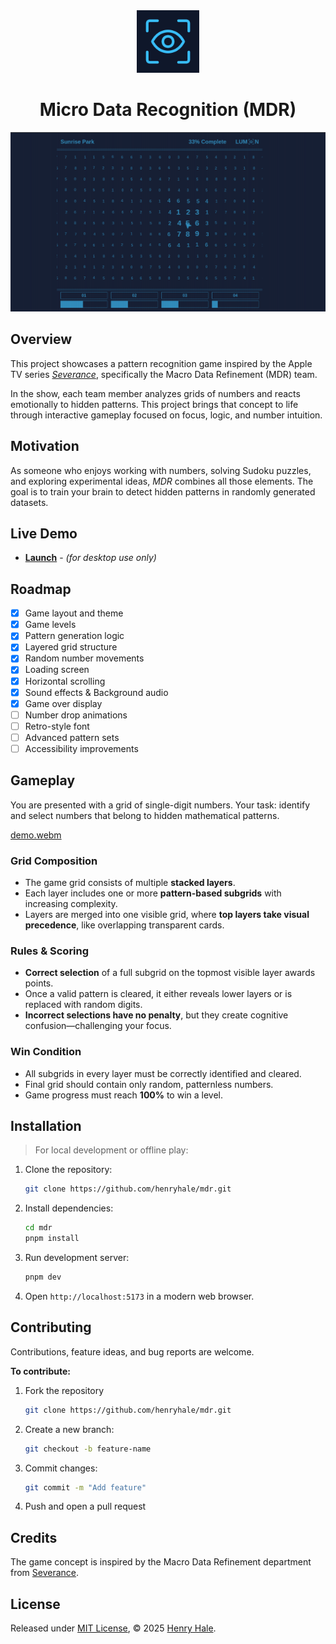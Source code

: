 <div align="center">
<img width="100" src="./public/img/lumon.svg" />

# Micro Data Recognition (MDR)

![gameplay](./media/screenshot-2.png)

</div>

## Overview

This project showcases a pattern recognition game inspired by the Apple TV series [_Severance_](https://wikipedia.org/wiki/Severance_(TV_series)), specifically the Macro Data Refinement (MDR) team.

In the show, each team member analyzes grids of numbers and reacts emotionally to hidden patterns. This project brings that concept to life through interactive gameplay focused on focus, logic, and number intuition.

## Motivation

As someone who enjoys working with numbers, solving Sudoku puzzles, and exploring experimental ideas, *MDR* combines all those elements. The goal is to train your brain to detect hidden patterns in randomly generated datasets.

## Live Demo

- [**Launch**](https://henryhale.github.io/mdr/) - _(for desktop use only)_

## Roadmap

- [x] Game layout and theme
- [x] Game levels
- [x] Pattern generation logic 
- [x] Layered grid structure
- [x] Random number movements
- [x] Loading screen
- [x] Horizontal scrolling
- [x] Sound effects & Background audio
- [x] Game over display
- [ ] Number drop animations
- [ ] Retro-style font
- [ ] Advanced pattern sets
- [ ] Accessibility improvements

## Gameplay

You are presented with a grid of single-digit numbers. Your task: identify and select numbers that belong to hidden mathematical patterns.

[demo.webm](https://github.com/user-attachments/assets/3cd225bc-31c0-4e95-986a-c83a2346dd72)

### Grid Composition

- The game grid consists of multiple **stacked layers**.
- Each layer includes one or more **pattern-based subgrids** with increasing complexity.
- Layers are merged into one visible grid, where **top layers take visual precedence**, like overlapping transparent cards.

### Rules & Scoring

- **Correct selection** of a full subgrid on the topmost visible layer awards points.
- Once a valid pattern is cleared, it either reveals lower layers or is replaced with random digits.
- **Incorrect selections have no penalty**, but they create cognitive confusion—challenging your focus.

### Win Condition

- All subgrids in every layer must be correctly identified and cleared.
- Final grid should contain only random, patternless numbers.
- Game progress must reach **100%** to win a level.


## Installation

> For local development or offline play:

1. Clone the repository:  
    ```bash
    git clone https://github.com/henryhale/mdr.git
    ```
2. Install dependencies:
    ```bash
    cd mdr
    pnpm install
    ```
3. Run development server:
    ```bash
    pnpm dev
    ```
4. Open `http://localhost:5173` in a modern web browser.

## Contributing

Contributions, feature ideas, and bug reports are welcome.

**To contribute:**

1. Fork the repository
    ```bash
    git clone https://github.com/henryhale/mdr.git
    ```
2. Create a new branch:
    ```bash
    git checkout -b feature-name
    ```
3. Commit changes:
    ```bash
    git commit -m "Add feature"
    ```
4. Push and open a pull request

## Credits

The game concept is inspired by the Macro Data Refinement department from [Severance](https://wikipedia.org/wiki/Severance_(TV_series)).

## License

Released under [MIT License](./LICENSE.txt), &copy; 2025 [Henry Hale](https://github.com/henryhale).
